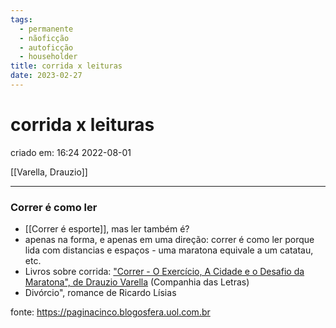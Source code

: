 ```yaml
---
tags:
  - permanente
  - nãoficção
  - autoficção
  - householder
title: corrida x leituras
date: 2023-02-27
---
```


# corrida x leituras

criado em: 16:24 2022-08-01

[[Varella, Drauzio]]

---

### Correr é como ler

- [[Correr é esporte]], mas ler também é?
- apenas na forma, e apenas em uma direção: correr é como ler porque lida com distancias e espaços - uma maratona equivale a um catatau, etc.
- Livros sobre corrida: ["Correr - O Exercício, A Cidade e o Desafio da Maratona", de Drauzio Varella](https://paginacinco.blogosfera.uol.com.br/2017/06/20/como-o-chato-do-drauzio-varella-me-ajudou-a-perder-20-quilos/) (Companhia das Letras)  
- Divórcio", romance de Ricardo Lísias 

fonte: https://paginacinco.blogosfera.uol.com.br
